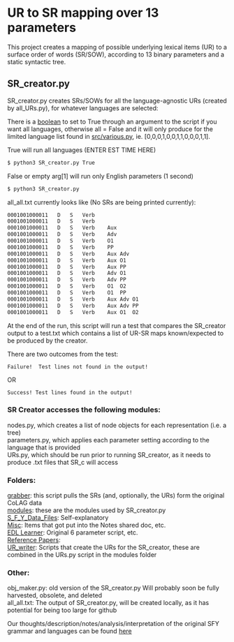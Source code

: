 # UR to SR mapping over 13 parameters
This project creates a mapping of possible underlying lexical items (UR) to a surface order of words (SR/SOW), according to 13 binary parameters and a static syntactic tree.

## SR_creator.py
SR_creator.py creates SRs/SOWs for all the language-agnostic URs (created by all_URs.py), for whatever languages are selected:

There is a [boolean](https://github.com/rofgh/Hidden-Sin/blob/434a7e9c970c35f01e21bf55bc15415f6532940e/SR_creator.py#L12) to set to True through an argument to the script if you want all languages, otherwise all = False and it will only produce for the limited language list found in [src/various.py](https://github.com/rofgh/ur_to_sr_mapping/blob/2f1071dfdfc60d8a66af5612a6bafb468588b8b8/src/various.py#L4), ie. [0,0,0,1,0,0,1,1,0,0,0,1,1].

True will run all languages (ENTER EST TIME HERE)
```bash
$ python3 SR_creator.py True
```

False or empty arg[1] will run only English parameters (1 second)

```bash
$ python3 SR_creator.py
```

all_all.txt currently looks like (No SRs are being printed currently):
```bash
0001001000011	D	S	Verb													SR:	
0001001000011	D	S	Verb													SR:	
0001001000011	D	S	Verb	Aux												SR:	
0001001000011	D	S	Verb	Adv												SR:	
0001001000011	D	S	Verb	O1												SR:	
0001001000011	D	S	Verb	PP												SR:	
0001001000011	D	S	Verb	Aux	Adv											SR:	
0001001000011	D	S	Verb	Aux	O1											SR:	
0001001000011	D	S	Verb	Aux	PP											SR:	
0001001000011	D	S	Verb	Adv	O1											SR:	
0001001000011	D	S	Verb	Adv	PP											SR:	
0001001000011	D	S	Verb	O1	O2											SR:	
0001001000011	D	S	Verb	O1	PP											SR:	
0001001000011	D	S	Verb	Aux	Adv	O1										SR:	
0001001000011	D	S	Verb	Aux	Adv	PP										SR:	
0001001000011	D	S	Verb	Aux	O1	O2										SR:	
```

At the end of the run, this script will run a test that compares the SR_creator output to a test.txt which contains a list of UR-SR maps known/expected to be produced by the creator.

There are two outcomes from the test:
```
Failure!  Test lines not found in the output!
```
OR
```
Success! Test lines found in the output!
```




### SR Creator accesses the following modules:

nodes.py, which creates a list of node objects for each representation (i.e. a tree)  
parameters.py, which applies each parameter setting according to the language that is provided  
URs.py, which should be run prior to running SR_creator, as it needs to produce .txt files that SR_c will access  


### Folders:  
[grabber](https://github.com/rofgh/Hidden-Sin/tree/master/grabber): this script pulls the SRs (and, optionally, the URs) form the original CoLAG data  
[modules](https://github.com/rofgh/Hidden-Sin/tree/master/modules): these are the modules used by SR_creator.py  
[S_F_Y_Data_Files](https://github.com/rofgh/Hidden-Sin/tree/master/S_F_Y_Data_Files): Self-explanatory  
[Misc](https://github.com/rofgh/Hidden-Sin/tree/master/Misc): Items that got put into the Notes shared doc, etc.  
[EDL Learner](https://github.com/rofgh/Hidden-Sin/tree/master/EDL%20Learner): Original 6 parameter script, etc.  
[Reference Papers](https://github.com/rofgh/Hidden-Sin/tree/master/Reference%20Papers):   
[UR_writer](https://github.com/rofgh/Hidden-Sin/tree/master/UR_writer):  Scripts that create the URs for the SR_creator, these are combined in the URs.py script in the modules folder  

### Other:
obj_maker.py: old version of the SR_creator.py  Will probably soon be fully harvested, obsolete, and deleted  
all_all.txt: The output of SR_creator.py, will be created locally, as it has potential for being too large for github  

Our thoughts/description/notes/analysis/interpretation of the original SFY grammar and languages can be found [here](https://docs.google.com/document/d/1J_fS85IQWB9MPXB96ccHrKF_JHXn44iVyyemQOeFJQo/edit?usp=sharing)


